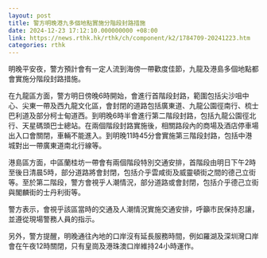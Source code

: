 ```yaml
---
layout: post
title: 警方明晚港九多個地點實施分階段封路措施
date: 2024-12-23 17:12:10.000000000 +08:00
link: https://news.rthk.hk/rthk/ch/component/k2/1784709-20241223.htm
categories: rthk
---
```


明晚平安夜，警方預計會有一定人流到海傍一帶歡度佳節，九龍及港島多個地點都會實施分階段封路措施。

在九龍區方面，警方明日傍晚6時開始，會進行首階段封路，範圍包括尖沙咀中心、尖東一帶及西九龍文化區，會封閉的道路包括廣東道、九龍公園徑南行、梳士巴利道及部分柯士甸道西。到明晚6時半會進行第二階段封路，包括九龍公園徑北行、天星碼頭巴士總站。在兩個階段封路實施後，相關路段內的商場及酒店停車場出入口會關閉，車輛不能進入。到明晚11時45分會實施第三階段封路，包括中港城對出一帶廣東道南北行線等。

港島區方面，中區蘭桂坊一帶會有兩個階段特別交通安排，首階段由明日下午2時至後日清晨5時，部分道路將會封閉，包括介乎雲咸街及威靈頓街之間的德己立街等。至於第二階段，警方會視乎人潮情況，部分道路或會封閉，包括介乎德己立街與閣麟街的士丹利街等。

警方表示，會視乎該區當時的交通及人潮情況實施交通安排，呼籲市民保持忍讓，並遵從現場警務人員的指示。

另外，警方提醒，明晚通往內地的口岸沒有延長服務時間，例如羅湖及深圳灣口岸會在午夜12時關閉，只有皇崗及港珠澳口岸維持24小時運作。
